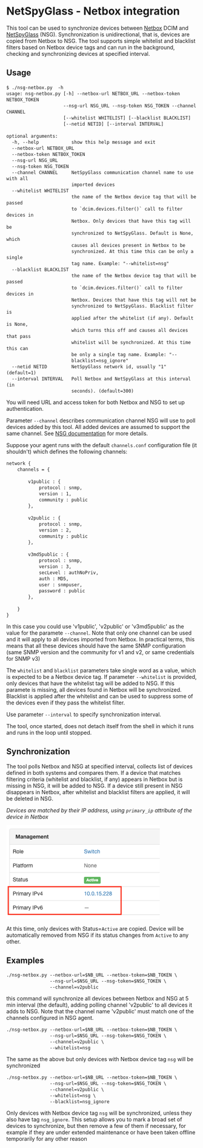 
# NetSpyGlass - Netbox integration

This tool can be used to synchronize devices between [Netbox](https://github.com/netbox-community/netbox) DCIM 
and [NetSpyGlass](https://www.netspyglass.com) (NSG). Synchronization is unidirectional, that is, devices are 
copied from Netbox to NSG. The tool supports simple whitelist and blacklist filters based on Netbox
device tags and can run in the background, checking and synchronizing devices at specified interval.

## Usage

    $ ./nsg-netbox.py  -h
    usage: nsg-netbox.py [-h] --netbox-url NETBOX_URL --netbox-token NETBOX_TOKEN
                         --nsg-url NSG_URL --nsg-token NSG_TOKEN --channel CHANNEL
                         [--whitelist WHITELIST] [--blacklist BLACKLIST]
                         [--netid NETID] [--interval INTERVAL]
    
    optional arguments:
      -h, --help            show this help message and exit
      --netbox-url NETBOX_URL
      --netbox-token NETBOX_TOKEN
      --nsg-url NSG_URL
      --nsg-token NSG_TOKEN
      --channel CHANNEL     NetSpyGlass communication channel name to use with all
                            imported devices
      --whitelist WHITELIST
                            the name of the Netbox device tag that will be passed
                            to `dcim.devices.filter()` call to filter devices in
                            Netbox. Only devices that have this tag will be
                            synchronized to NetSpyGlass. Default is None, which
                            causes all devices present in Netbox to be
                            synchronized. At this time this can be only a single
                            tag name. Example: "--whitelist=nsg"
      --blacklist BLACKLIST
                            the name of the Netbox device tag that will be passed
                            to `dcim.devices.filter()` call to filter devices in
                            Netbox. Devices that have this tag will not be
                            synchronized to NetSpyGlass. Blacklist filter is
                            applied after the whitelist (if any). Default is None,
                            which turns this off and causes all devices that pass
                            whitelist will be synchronized. At this time this can
                            be only a single tag name. Example: "--
                            blacklist=nsg_ignore"
      --netid NETID         NetSpyGlass network id, usually "1" (default=1)
      --interval INTERVAL   Poll Netbox and NetSpyGlass at this interval (in
                            seconds). (default=300)
    
You will need URL and access token for both Netbox and NSG to set up authentication.

Parameter `--channel` describes communication channel NSG will use to poll devices added
by this tool. All added devices are assumed to support the same channel. See 
[NSG documentation](http://docs.netspyglass.com/3.0.x/nsg_agent.html#configuration-file-channels-conf) for more details.
 
Suppose your agent runs with the default `channels.conf` configuration file (it shouldn't)
which defines the following channels:

    network {
        channels = {

            v1public : {
                protocol : snmp,
                version : 1,
                community : public
            },

            v2public : {
                protocol : snmp,
                version : 2,
                community : public
            },

            v3md5public : {
                protocol : snmp,
                version : 3,
                secLevel : authNoPriv,
                auth : MD5,
                user : snmpuser,
                password : public
            },

        }
    }

In this case you could use 'v1public', 'v2public' or 'v3md5public' as the value for the paramete `--channel`.
Note that only one channel can be used and it will apply to all devices imported from Netbox. In practical
terms, this means that all these devices should have the same SNMP configuration (same SNMP version and the community
for v1 and v2, or same credentials for SNMP v3)

The `whitelist` and `blacklist` parameters take single word as a value, which is expected
to be a Netbox device tag. If parameter `--whitelist` is provided, only devices that have 
the whitelist tag will be added to NSG. If this paramete is missing, all devices found in
Netbox will be synchronized. Blacklist is applied after the whitelist and can be used to
suppress some of the devices even if they pass the whitelist filter.

Use parameter `--interval` to specify synchronization interval.

The tool, once started, does not detach itself from the shell in which it runs and
runs in the loop until stopped.

## Synchronization

The tool polls Netbox and NSG at specified interval, collects list of devices defined in both systems
and compares them. If a device that matches filtering criteria (whitelist and blacklist, if any) appears
in Netbox but is missing in NSG, it will be added to NSG. If a device still present in NSG disappears in Netbox,
after whitelist and blacklist filters are applied, it will be deleted in NSG. 

*Devices are matched by their IP address, using `primary_ip` attribute of the device in Netbox*

![](netbox-scrn-1.png)

At this time, only devices with Status=`Active` are copied. Device will be automatically removed from
NSG if its status changes from `Active` to any other.


## Examples

    ./nsg-netbox.py --netbox-url=$NB_URL --netbox-token=$NB_TOKEN \
                    --nsg-url=$NSG_URL --nsg-token=$NSG_TOKEN \
                    --channel=v2public

this command will synchronize all devices between Netbox and NSG at 5 min interval (the default),
adding polling channel 'v2public' to all devices it adds to NSG. Note that the channel name
'v2public' must match one of the channels configured in NSG agent.

    ./nsg-netbox.py --netbox-url=$NB_URL --netbox-token=$NB_TOKEN \
                    --nsg-url=$NSG_URL --nsg-token=$NSG_TOKEN \
                    --channel=v2public \
                    --whitelist=nsg

The same as the above but only devices with Netbox device tag `nsg` will be synchronized

    ./nsg-netbox.py --netbox-url=$NB_URL --netbox-token=$NB_TOKEN \
                    --nsg-url=$NSG_URL --nsg-token=$NSG_TOKEN \
                    --channel=v2public \
                    --whitelist=nsg \
                    --blacklist=nsg_ignore

Only devices with Netbox device tag `nsg` will be synchronized, unless they also have tag `nsg_ignore`.
This setup allows you to mark a broad set of devices to synchronize, but then remove a few of them
if necessary, for example if they are under extended maintenance or have been taken offline temporarily 
for any other reason

